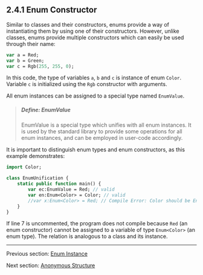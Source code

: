 ## 2.4.1 Enum Constructor

Similar to classes and their constructors, enums provide a way of instantiating them by using one of their constructors. However, unlike classes, enums provide multiple constructors which can easily be used through their name:

```haxe
var a = Red;
var b = Green;
var c = Rgb(255, 255, 0);
```
In this code, the type of variables `a`, `b` and `c` is instance of enum `Color`. Variable `c` is initialized using the `Rgb` constructor with arguments.

All enum instances can be assigned to a special type named `EnumValue`.
> ##### Define: EnumValue
>
> EnumValue is a special type which unifies with all enum instances. It is used by the standard library to provide some operations for all enum instances, and can be employed in user-code accordingly.


It is important to distinguish enum types and enum constructors, as this example demonstrates:

```haxe
import Color;

class EnumUnification {
	static public function main() {
		var ec:EnumValue = Red; // valid
		var en:Enum<Color> = Color; // valid
		//var x:Enum<Color> = Red; // Compile Error: Color should be Enum<Color>
	}
}

```
If line 7 is uncommented, the program does not compile because `Red` (an enum constructor) cannot be assigned to a variable of type `Enum<Color>` (an enum type). The relation is analogous to a class and its instance.

---

Previous section: [Enum Instance](types-enum-instance.md)

Next section: [Anonymous Structure](types-anonymous-structure.md)